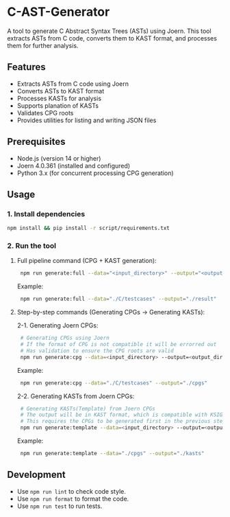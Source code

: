 # C-AST-Generator

A tool to generate C Abstract Syntax Trees (ASTs) using Joern.
This tool extracts ASTs from C code, converts them to KAST format, and processes them for further analysis.

## Features

- Extracts ASTs from C code using Joern
- Converts ASTs to KAST format
- Processes KASTs for analysis
- Supports planation of KASTs
- Validates CPG roots
- Provides utilities for listing and writing JSON files

## Prerequisites

- Node.js (version 14 or higher)
- Joern 4.0.361 (installed and configured)
- Python 3.x (for concurrent processing CPG generation)

## Usage

### 1. Install dependencies

```bash
npm install && pip install -r script/requirements.txt
```

### 2. Run the tool

1. Full pipeline command (CPG + KAST generation):

   ```bash
    npm run generate:full --data="<input_directory>" --output="<output_directory (Optional default to tmp/YYYYMMDD-HHMMSS)>"
   ```

   Example:

   ```bash
    npm run generate:full --data="./C/testcases" --output="./result"
   ```

2. Step-by-step commands (Generating CPGs -> Generating KASTs):

   2-1. Generating Joern CPGs:

   ```bash
    # Generating CPGs using Joern
    # If the format of CPG is not compatible it will be errorred out
    # Has validation to ensure the CPG roots are valid
    npm run generate:cpg --data=<input_directory> --output=<output_directory (Optional: default to tmp/YYYYMMDD-HHMMSS)>
   ```

   Example:

   ```bash
    npm run generate:cpg --data="./C/testcases" --output="./cpgs"
   ```

   2-2. Generating KASTs from Joern CPGs:

   ```bash
    # Generating KASTs(Template) from Joern CPGs
    # The output will be in KAST format, which is compatible with KSIGN style ASTs
    # This requires the CPGs to be generated first in the previous step
    npm run generate:template --data=<input_directory> --output=<output_directory (Optional: default to tmp/YYYYMMDD-HHMMSS)>
   ```

   Example:

   ```bash
    npm run generate:template --data="./cpgs" --output="./kasts"
   ```

## Development

- Use `npm run lint` to check code style.
- Use `npm run format` to format the code.
- Use `npm run test` to run tests.
